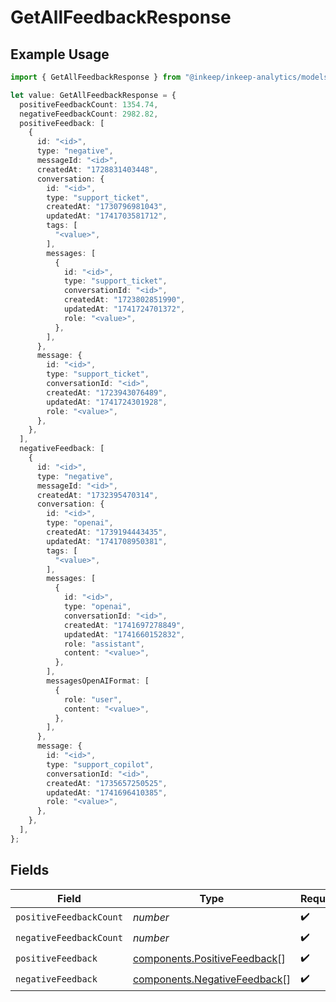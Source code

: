 # GetAllFeedbackResponse

## Example Usage

```typescript
import { GetAllFeedbackResponse } from "@inkeep/inkeep-analytics/models/components";

let value: GetAllFeedbackResponse = {
  positiveFeedbackCount: 1354.74,
  negativeFeedbackCount: 2982.82,
  positiveFeedback: [
    {
      id: "<id>",
      type: "negative",
      messageId: "<id>",
      createdAt: "1728831403448",
      conversation: {
        id: "<id>",
        type: "support_ticket",
        createdAt: "1730796981043",
        updatedAt: "1741703581712",
        tags: [
          "<value>",
        ],
        messages: [
          {
            id: "<id>",
            type: "support_ticket",
            conversationId: "<id>",
            createdAt: "1723802851990",
            updatedAt: "1741724701372",
            role: "<value>",
          },
        ],
      },
      message: {
        id: "<id>",
        type: "support_ticket",
        conversationId: "<id>",
        createdAt: "1723943076489",
        updatedAt: "1741724301928",
        role: "<value>",
      },
    },
  ],
  negativeFeedback: [
    {
      id: "<id>",
      type: "negative",
      messageId: "<id>",
      createdAt: "1732395470314",
      conversation: {
        id: "<id>",
        type: "openai",
        createdAt: "1739194443435",
        updatedAt: "1741708950381",
        tags: [
          "<value>",
        ],
        messages: [
          {
            id: "<id>",
            type: "openai",
            conversationId: "<id>",
            createdAt: "1741697278849",
            updatedAt: "1741660152832",
            role: "assistant",
            content: "<value>",
          },
        ],
        messagesOpenAIFormat: [
          {
            role: "user",
            content: "<value>",
          },
        ],
      },
      message: {
        id: "<id>",
        type: "support_copilot",
        conversationId: "<id>",
        createdAt: "1735657250525",
        updatedAt: "1741696410385",
        role: "<value>",
      },
    },
  ],
};
```

## Fields

| Field                                                                        | Type                                                                         | Required                                                                     | Description                                                                  |
| ---------------------------------------------------------------------------- | ---------------------------------------------------------------------------- | ---------------------------------------------------------------------------- | ---------------------------------------------------------------------------- |
| `positiveFeedbackCount`                                                      | *number*                                                                     | :heavy_check_mark:                                                           | N/A                                                                          |
| `negativeFeedbackCount`                                                      | *number*                                                                     | :heavy_check_mark:                                                           | N/A                                                                          |
| `positiveFeedback`                                                           | [components.PositiveFeedback](../../models/components/positivefeedback.md)[] | :heavy_check_mark:                                                           | N/A                                                                          |
| `negativeFeedback`                                                           | [components.NegativeFeedback](../../models/components/negativefeedback.md)[] | :heavy_check_mark:                                                           | N/A                                                                          |